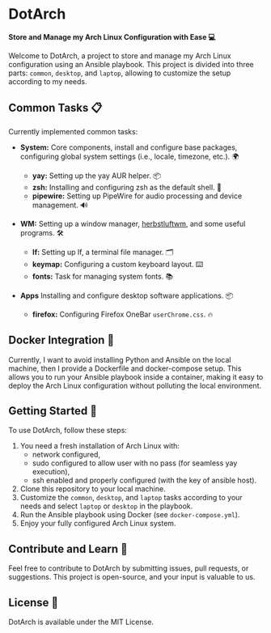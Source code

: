 # DotArch

**Store and Manage my Arch Linux Configuration with Ease 💻**

Welcome to DotArch, a project to store and manage my Arch Linux configuration using
an Ansible playbook.
This project is divided into three parts: `common`, `desktop`,
and `laptop`, allowing to customize the setup according to my needs.

## Common Tasks 📋

Currently implemented common tasks:

- **System:** Core components, install and configure base packages, configuring global
  system settings (i.e., locale, timezone, etc.). 🌍
    - **yay:** Setting up the yay AUR helper. 📦
    - **zsh:** Installing and configuring zsh as the default shell. 🐚
    - **pipewire:** Setting up PipeWire for audio processing and device
      management. 🔊


- **WM:** Setting up a window manager, [herbstluftwm](https://herbstluftwm.org/), and some
  useful programs. 🛠️
    - **lf:** Setting up lf, a terminal file manager. 🗂️
    - **keymap:** Configuring a custom keyboard layout. ⌨️
    - **fonts:** Task for managing system fonts. 📚


- **Apps** Installing and configure desktop software applications. 📦
    - **firefox:** Configuring Firefox OneBar `userChrome.css`. 🔥

## Docker Integration 🐳

Currently, I want to avoid installing Python and Ansible on the local machine,
then I provide a Dockerfile and docker-compose setup.
This allows you to run your Ansible playbook inside a container,
making it easy to deploy the Arch Linux configuration without polluting the local
environment.

## Getting Started 🚀

To use DotArch, follow these steps:

1. You need a fresh installation of Arch Linux with:
    - network configured,
    - sudo configured to allow user with no pass (for seamless yay execution),
    - ssh enabled and properly configured (with the key of ansible host).
2. Clone this repository to your local machine.
3. Customize the `common`, `desktop`, and `laptop` tasks according to your needs and
   select `laptop` or `desktop` in the playbook.
4. Run the Ansible playbook using Docker (see `docker-compose.yml`).
5. Enjoy your fully configured Arch Linux system.

## Contribute and Learn 🤝

Feel free to contribute to DotArch by submitting issues, pull requests, or suggestions.
This project is open-source, and your input is valuable to us.

## License 📜

DotArch is available under the MIT License.
